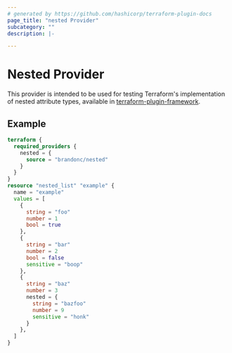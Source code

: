 ```yaml
---
# generated by https://github.com/hashicorp/terraform-plugin-docs
page_title: "nested Provider"
subcategory: ""
description: |-

---
```


# Nested Provider

This provider is intended to be used for testing Terraform's implementation of nested attribute types, available in [terraform-plugin-framework](https://github.com/hashicorp/terraform-plugin-framework).

## Example

```terraform
terraform {
  required_providers {
    nested = {
      source = "brandonc/nested"
    }
  }
}
resource "nested_list" "example" {
  name = "example"
  values = [
    {
      string = "foo"
      number = 1
      bool = true
    },
    {
      string = "bar"
      number = 2
      bool = false
      sensitive = "boop"
    },
    {
      string = "baz"
      number = 3
      nested = {
        string = "bazfoo"
        number = 9
        sensitive = "honk"
      }
    },
  ]
}
```
